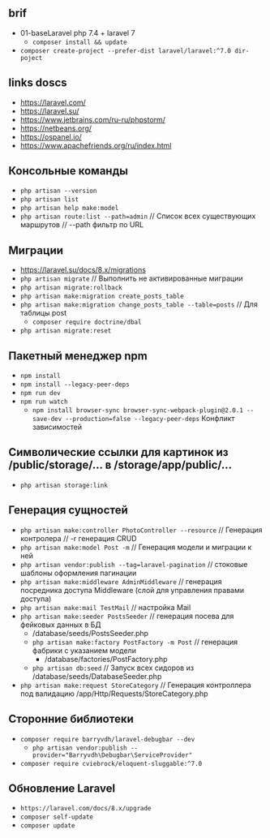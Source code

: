 ## brif
* 01-baseLaravel php 7.4 + laravel 7
  * `composer install && update`
* `composer create-project --prefer-dist laravel/laravel:^7.0 dir-poject`

## links doscs
* https://laravel.com/
* https://laravel.su/
* https://www.jetbrains.com/ru-ru/phpstorm/
* https://netbeans.org/
* https://ospanel.io/
* https://www.apachefriends.org/ru/index.html

## Консольные команды
* `php artisan --version`
* `php artisan list`
* `php artisan help make:model`
* `php artisan route:list --path=admin` // Список всех существующих маршрутов // --path фильтр по URL

## Миграции
* https://laravel.su/docs/8.x/migrations
* `php artisan migrate`  // Выполнить не активированные миграции
* `php artisan migrate:rollback`
* `php artisan make:migration create_posts_table`
* `php artisan make:migration change_posts_table --table=posts` // Для таблицы post
    * `composer require doctrine/dbal`
* `php artisan migrate:reset`

## Пакетный менеджер npm
* `npm install`
* `npm install --legacy-peer-deps`
* `npm run dev`
* `npm run watch`
  * `npm install browser-sync browser-sync-webpack-plugin@2.0.1 --save-dev --production=false --legacy-peer-deps` Конфликт зависимостей

## Символические ссылки для картинок из /public/storage/... в  /storage/app/public/...
* `php artisan storage:link`

## Генерация сущностей
* `php artisan make:controller PhotoController --resource` // Генерация контролера // -r генерация CRUD
* `php artisan make:model Post -m` // Генерация модели и миграции к ней
* `php artisan vendor:publish --tag=laravel-pagination` // стоковые шаблоны оформления пагинации
* `php artisan make:middleware AdminMiddleware` // генерация посредника доступа Middleware (слой для управления правами доступа)
* `php artisan make:mail TestMail` // настройка Mail
* `php artisan make:seeder PostsSeeder` // генерация посева для фейковых данных в БД
  * /database/seeds/PostsSeeder.php
  * `php artisan make:factory PostFactory -m Post` // генерация фабрики с указанием модели
    * /database/factories/PostFactory.php
  * `php artisan db:seed` // Запуск всех сидоров из /database/seeds/DatabaseSeeder.php
* `php artisan make:request StoreCategory` // Генерация контроллера под валидацию /app/Http/Requests/StoreCategory.php

## Сторонние библиотеки
* `composer require barryvdh/laravel-debugbar --dev`
  * `php artisan vendor:publish --provider="Barryvdh\Debugbar\ServiceProvider"`
* `composer require cviebrock/eloquent-sluggable:^7.0`

## Обновление Laravel
* `https://laravel.com/docs/8.x/upgrade`
* `composer self-update`
* `composer update`
